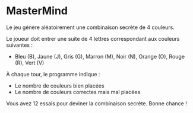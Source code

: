 # MasterMind

Le jeu génère aléatoirement une combinaison secrète de 4 couleurs.

Le joueur doit entrer une suite de 4 lettres correspondant aux couleurs suivantes :

- Bleu (B), Jaune (J), Gris (G), Marron (M), Noir (N), Orange (O), Rouge (R), Vert (V)

À chaque tour, le programme indique :

- Le nombre de couleurs bien placées
- Le nombre de couleurs correctes mais mal placées

Vous avez 12 essais pour deviner la combinaison secrète. Bonne chance !
